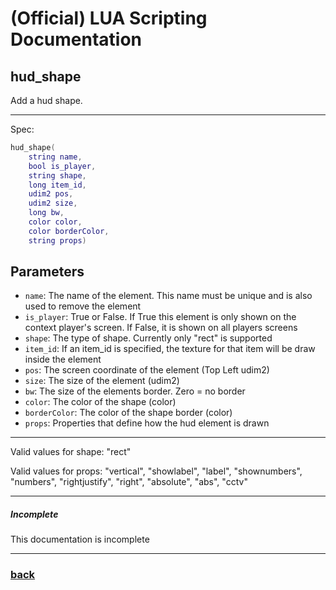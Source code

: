 
# (Official) LUA Scripting Documentation

## hud_shape

Add a hud shape.

___

Spec:

```lua
hud_shape(
	string name,
	bool is_player,
	string shape,
	long item_id,
	udim2 pos,
	udim2 size,
	long bw,
	color color,
	color borderColor,
	string props)
```

## Parameters

- `name`: The name of the element. This name must be unique and is also used to remove the element
- `is_player`: True or False. If True this element is only shown on the context player's screen. If False, it is shown on all players screens
- `shape`: The type of shape. Currently only "rect" is supported
- `item_id`: If an item_id is specified, the texture for that item will be draw inside the element
- `pos`: The screen coordinate of the element (Top Left udim2)
- `size`: The size of the element (udim2)
- `bw`: The size of the elements border. Zero = no border
- `color`: The color of the shape (color)
- `borderColor`: The color of the shape border (color)
- `props`: Properties that define how the hud element is drawn

___

Valid values for shape: "rect"

Valid values for props:
"vertical", "showlabel", "label", "shownumbers", "numbers",
"rightjustify", "right", "absolute", "abs", "cctv"

___

##### Incomplete

This documentation is incomplete

___

### [back](../hud)
